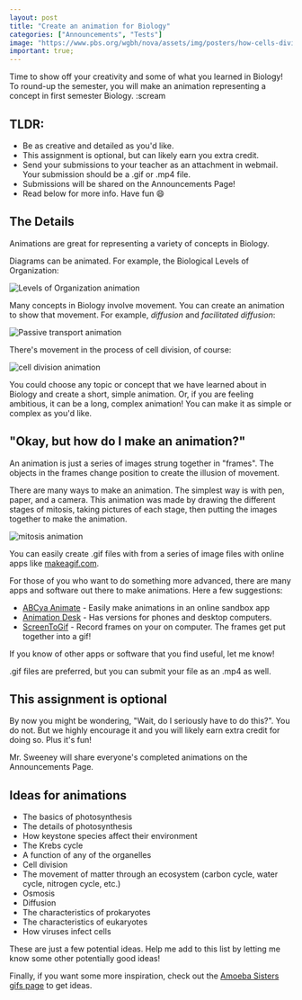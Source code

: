 ```yaml
---
layout: post
title: "Create an animation for Biology"
categories: ["Announcements", "Tests"]
image: "https://www.pbs.org/wgbh/nova/assets/img/posters/how-cells-divide-in.jpg"
important: true;
---
```


Time to show off your creativity and some of what you learned in Biology! To round-up the semester, you will make an animation representing a concept in first semester Biology. :scream 

## TLDR: 

* Be as creative and detailed as you'd like.
* This assignment is optional, but can likely earn you extra credit.
* Send your submissions to your teacher as an attachment in webmail. Your submission should be a .gif or .mp4 file.
* Submissions will be shared on the Announcements Page!
* Read below for more info. Have fun :smile: 

## The Details

Animations are great for representing a variety of concepts in Biology.

Diagrams can be animated. For example, the Biological Levels of Organization:

![Levels of Organization animation](https://www.amoebasisters.com/uploads/2/1/9/0/21902384/published/biological-levels-of-organization.gif?1537890337)

Many concepts in Biology involve movement. You can create an animation to show that movement. For example, *diffusion* and *facilitated diffusion*:

![Passive transport animation](https://www.amoebasisters.com/uploads/2/1/9/0/21902384/passive-transport-diffusion-gif_orig.gif)

There's movement in the process of cell division, of course:

![cell division animation](https://www.ptbeach.com/cms/lib/NJ01000839/Centricity/Domain/113/mitosis_animation2.gif)

You could choose any topic or concept that we have learned about in Biology and create a short, simple animation. Or, if you are feeling ambitious, it can be a long, complex animation! You can make it as simple or complex as you'd like.

## "Okay, but how do I make an animation?"

An animation is just a series of images strung together in "frames". The objects in the frames change position to create the illusion of movement. 

There are many ways to make an animation. The simplest way is with pen, paper, and a camera. This animation was made by drawing the different stages of mitosis, taking pictures of each stage, then putting the images together to make the animation.

![mitosis animation](https://www.kapwing.com/resources/content/images/2019/07/Mitosis-1.gif)

You can easily create .gif files with from a series of image files with online apps like [makeagif.com](https://makeagif.com/pictures-to-gif).

For those of you who want to do something more advanced, there are many apps and software out there to make animations. Here a few suggestions:

* [ABCya Animate](https://www.abcya.com/games/animate) - Easily make animations in an online sandbox app
* [Animation Desk](https://www.kdanmobile.com/animation-desk) - Has versions for phones and desktop computers.
* [ScreenToGif](https://www.screentogif.com/) - Record frames on your on computer. The frames get put together into a gif!

If you know of other apps or software that you find useful, let me know!

.gif files are preferred, but you can submit your file as an .mp4 as well. 

## This assignment is optional

By now you might be wondering, "Wait, do I seriously have to do this?". You do not. But we highly encourage it and you will likely earn extra credit for doing so. Plus it's fun!

Mr. Sweeney will share everyone's completed animations on the Announcements Page.

## Ideas for animations

* The basics of photosynthesis
* The details of photosynthesis
* How keystone species affect their environment
* The Krebs cycle
* A function of any of the organelles
* Cell division
* The movement of matter through an ecosystem (carbon cycle, water cycle, nitrogen cycle, etc.)
* Osmosis
* Diffusion
* The characteristics of prokaryotes
* The characteristics of eukaryotes
* How viruses infect cells

These are just a few potential ideas. Help me add to this list by letting me know some other potentially good ideas!

Finally, if you want some more inspiration, check out the [Amoeba Sisters gifs page](https://www.amoebasisters.com/gifs.html) to get ideas.
